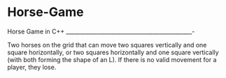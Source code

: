 # Horse-Game
Horse Game in C++
_____________________________________________-

Two horses on the grid that can move two squares vertically and one square horizontally, or two squares horizontally and one square vertically (with both forming the shape of an L). If there is no valid movement for a player, they lose.
